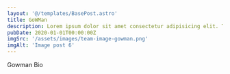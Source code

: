 ```yaml
---
layout: '@/templates/BasePost.astro'
title: GoWMan
description: Lorem ipsum dolor sit amet consectetur adipisicing elit. Tenetur vero esse non molestias eos excepturi.
pubDate: 2020-01-01T00:00:00Z
imgSrc: '/assets/images/team-image-gowman.png'
imgAlt: 'Image post 6'
---
```


Gowman Bio